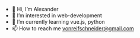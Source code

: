 - 👋 Hi, I’m Alexander
- 👀 I’m interested in web-development
- 🌱 I’m currently learning vue.js, python
- 📫 How to reach me vonreifschneider@gmail.com

<!---
anthrgnr/anthrgnr is a ✨ special ✨ repository because its `README.md` (this file) appears on your GitHub profile.
You can click the Preview link to take a look at your changes.
---> 
